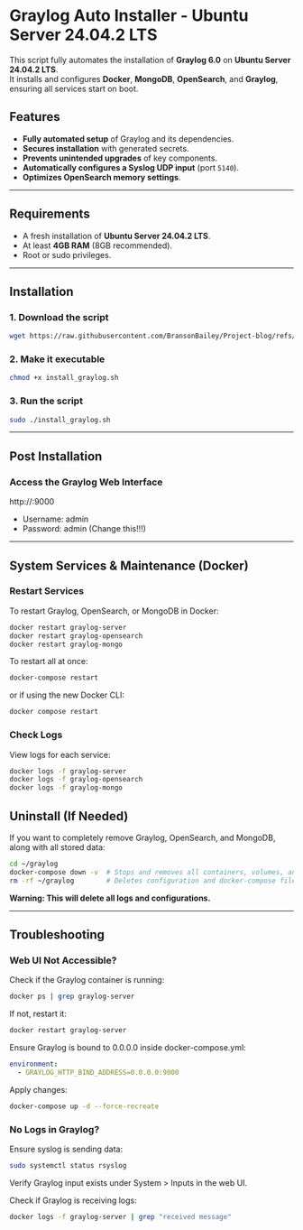 # Graylog Auto Installer - Ubuntu Server 24.04.2 LTS

This script fully automates the installation of **Graylog 6.0** on **Ubuntu Server 24.04.2 LTS**.  
It installs and configures **Docker**, **MongoDB**, **OpenSearch**, and **Graylog**, ensuring all services start on boot.

## Features
- **Fully automated setup** of Graylog and its dependencies.
- **Secures installation** with generated secrets.
- **Prevents unintended upgrades** of key components.
- **Automatically configures a Syslog UDP input** (port `5140`).
- **Optimizes OpenSearch memory settings**.

---

## Requirements
- A fresh installation of **Ubuntu Server 24.04.2 LTS**.
- At least **4GB RAM** (8GB recommended).
- Root or sudo privileges.

---

## Installation

### 1. **Download the script**
```bash
wget https://raw.githubusercontent.com/BransonBailey/Project-blog/refs/heads/main/Basic_Graylog_Installation/install_graylog.sh
```
### 2. Make it executable
```bash
chmod +x install_graylog.sh
```
### 3. Run the script
```bash
sudo ./install_graylog.sh
```

---

## Post Installation

### Access the Graylog Web Interface
http://<your-server-ip>:9000

- Username: admin
- Password: admin (Change this!!!)

---

## System Services & Maintenance (Docker)

### Restart Services
To restart Graylog, OpenSearch, or MongoDB in Docker:
```bash
docker restart graylog-server
docker restart graylog-opensearch
docker restart graylog-mongo
```

To restart all at once:
```bash
docker-compose restart
```
or if using the new Docker CLI:
```bash
docker compose restart
```

### Check Logs
View logs for each service:
```bash
docker logs -f graylog-server
docker logs -f graylog-opensearch
docker logs -f graylog-mongo
```

## Uninstall (If Needed)
If you want to completely remove Graylog, OpenSearch, and MongoDB, along with all stored data:
```bash
cd ~/graylog
docker-compose down -v  # Stops and removes all containers, volumes, and networks
rm -rf ~/graylog        # Deletes configuration and docker-compose files
```
**Warning: This will delete all logs and configurations.**

---

## Troubleshooting

### Web UI Not Accessible?
Check if the Graylog container is running:
```bash
docker ps | grep graylog-server
```
If not, restart it:
```bash
docker restart graylog-server
```

Ensure Graylog is bound to 0.0.0.0 inside docker-compose.yml:
```yaml
environment:
  - GRAYLOG_HTTP_BIND_ADDRESS=0.0.0.0:9000
```
Apply changes:
```bash
docker-compose up -d --force-recreate
```

### No Logs in Graylog?
Ensure syslog is sending data:
```bash
sudo systemctl status rsyslog
```

Verify Graylog input exists under System > Inputs in the web UI.

Check if Graylog is receiving logs:
```bash
docker logs -f graylog-server | grep "received message"
```
